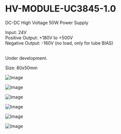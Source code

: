 # HV-MODULE-UC3845-1.0

DC-DC High Voltage 50W Power Supply 

Input: 24V<br>
Positive Output: +180V to +500V<br>
Negative Output: -160V (no load, only for tube BIAS)<br>
<br>

Under development.

Size: 80x50mm

![Image](https://github.com/user-attachments/assets/eb4de84b-3ccc-4b13-8df7-ead9a501ae87)

![Image](https://github.com/user-attachments/assets/9653cd22-8cf3-48d6-8772-626c4b3f3ffb)

![Image](https://github.com/user-attachments/assets/5bb1c196-fa49-42a2-abbd-acc51496d9ca)

![Image](https://github.com/user-attachments/assets/31b6d6c1-b37a-4a59-ba3f-8ce8aae9f25e)

![Image](https://github.com/user-attachments/assets/9dcd9f0d-5af2-416b-9209-e56ae13ee76e)

![Image](https://github.com/user-attachments/assets/ff1d3ac2-7976-4165-ab89-d7b4f4cc51fc)
